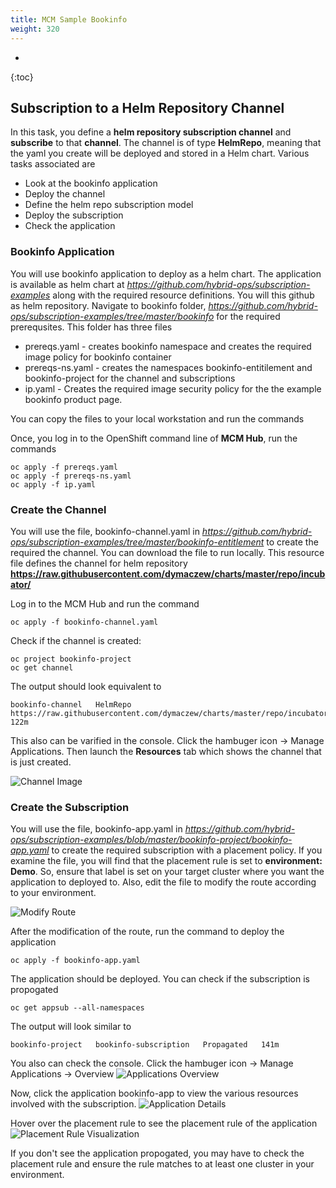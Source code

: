 ```yaml
---
title: MCM Sample Bookinfo
weight: 320
---
```

- 
{:toc}

##	Subscription to a Helm Repository Channel

In this task, you define a **helm repository subscription channel** and **subscribe** to that **channel**. The channel is of type **HelmRepo**, meaning that the yaml you create will be deployed and stored in a Helm chart.
Various tasks associated are
*	Look at the bookinfo application
*	Deploy the channel
*	Define the helm repo subscription model
*	Deploy the subscription
*	Check the application

### Bookinfo Application

You will use bookinfo application to deploy as a helm chart. The application is available as helm chart at *https://github.com/hybrid-ops/subscription-examples* along with the required resource definitions. You will this github as helm repository.
Navigate to bookinfo folder, *https://github.com/hybrid-ops/subscription-examples/tree/master/bookinfo* for the required prerequsites. This folder has three files
* prereqs.yaml - creates bookinfo namespace and creates the required image policy for bookinfo container
* prereqs-ns.yaml - creates the namespaces bookinfo-entitilement and bookinfo-project for the channel and subscriptions
* ip.yaml - Creates the required image security policy for the the example bookinfo product page.

You can copy the files to your local workstation and run the commands

Once, you log in to the OpenShift command line of **MCM Hub**, run the commands
```
oc apply -f prereqs.yaml
oc apply -f prereqs-ns.yaml
oc apply -f ip.yaml
```

### Create the Channel

You will use the file, bookinfo-channel.yaml in *https://github.com/hybrid-ops/subscription-examples/tree/master/bookinfo-entitlement* to create the required the channel. You can download the file to run locally. This resource file defines the channel for helm repository **https://raw.githubusercontent.com/dymaczew/charts/master/repo/incubator/**

Log in to the MCM Hub and run the command
```
oc apply -f bookinfo-channel.yaml
```

Check if the channel is created:
```
oc project bookinfo-project
oc get channel
```

The output should look equivalent to

```
bookinfo-channel   HelmRepo   https://raw.githubusercontent.com/dymaczew/charts/master/repo/incubator/   122m
```

This also can be varified in the console. Click the hambuger icon -> Manage Applications. Then launch the **Resources** tab which shows the channel that is just created.

![Channel Image](images/mcm-channel.jpg)

### Create the Subscription

You will use the file, bookinfo-app.yaml in *https://github.com/hybrid-ops/subscription-examples/blob/master/bookinfo-project/bookinfo-app.yaml* to create the required subscription with a placement policy. If you examine the file, you will find  that the placement rule is set to **environment: Demo**. So, ensure that label is set on your target cluster where you want the application to deployed to.
Also, edit the file to modify the route according to your environment.

![Modify Route](images/mcm-modifyroute.jpg)

After the modification of the route, run the command to deploy the application

```
oc apply -f bookinfo-app.yaml
```

The application should be deployed. You can check if the subscription is propogated

```
oc get appsub --all-namespaces
```

The output will look similar to

```
bookinfo-project   bookinfo-subscription   Propagated   141m
```

You also can check the console. Click the hambuger icon -> Manage Applications -> Overview
![Applications Overview](images/mcm-applications.jpg)

Now, click the application bookinfo-app to view the various resources involved with the subscription.
![Application Details](images/mcm-appdetails.jpg)

Hover over the placement rule to see the placement rule of the application
![Placement Rule Visualization](images/mcm-appdetails1.jpg)

If you don't see the application propogated, you may have to check the placement rule and ensure the rule matches to at least one cluster in your environment.
